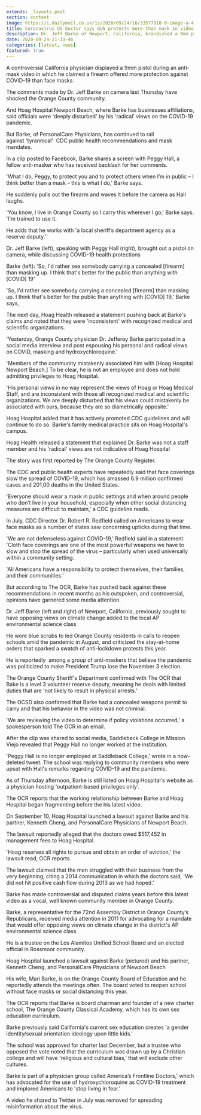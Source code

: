 ```yaml
---
extends: _layouts.post
section: content
image: https://i.dailymail.co.uk/1s/2020/09/24/16/33577918-0-image-a-4_1600962746936.jpg 
title: Coronavirus US Doctor says GUN protects more than mask in video 
description: Dr. Jeff Barke of Newport, California, brandished a 9mm pistol during an anti-mask video in which he claimed the firearm was more protective than face masks during the pandemic 
date: 2020-09-24-21-33-46 
categories: [latest, news] 
featured: true 
--- 
```

A controversial California physician displayed a 9mm pistol during an anti-mask video in which he claimed a firearm offered more protection against COVID-19 than face masks. 

The comments made by Dr. Jeff Barke on camera last Thursday have shocked the Orange County community.  

And Hoag Hospital Newport Beach, where Barke has businesses affiliations, said officials were 'deeply disturbed' by his 'radical' views on the COVID-19 pandemic.

But Barke, of PersonalCare Physicians, has continued to rail against 'tyrannical'  CDC public health recommendations and mask mandates. 

In a clip posted to Facebook, Barke shares a screen with Peggy Hall, a fellow anti-masker who has received backlash for her comments.

'What I do, Peggy, to protect you and to protect others when I’m in public – I think better than a mask – this is what I do,' Barke says. 

He suddenly pulls out the firearm and waves it before the camera as Hall laughs.

'You know, I live in Orange County so I carry this wherever I go,' Barke says. 'I'm trained to use it. 

He adds that he works with 'a local sheriff’s department agency as a reserve deputy.''

Dr. Jeff Barke (left), speaking with Peggy Hall (right), brought out a pistol on camera, while discussing COVID-19 health protections

Barke (left): 'So, I'd rather see somebody carrying a concealed [firearm] than masking up. I think that's better for the public than anything with [COVID] 19'

'So, I'd rather see somebody carrying a concealed [firearm] than masking up. I think that's better for the public than anything with [COVID] 19,' Barke says,

The next day, Hoag Health released a statement pushing back at Barke's claims and noted that they were 'inconsistent' with recognized medical and scientific organizations.

'Yesterday, Orange County physician Dr. Jefferey Barke participated in a social media interview and post espousing his personal and radical views on COVID, masking and hydroxychloroquine.'

'Members of the community mistakenly associated him with [Hoag Hospital Newport Beach.] To be clear, he is not an employee and does not hold admitting privileges to Hoag Hospital. 

'His personal views in no way represent the views of Hoag or Hoag Medical Staff, and are inconsistent with those all recognized medical and scientific organizations. We are deeply disturbed that his views could mistakenly be associated with ours, because they are so diametrically opposite.'

Hoag Hospital added that it has actively promoted CDC guidelines and will continue to do so. Barke's family medical practice sits on Hoag Hospital's campus. 

Hoag Health released a statement that explained Dr. Barke was not a staff member and his 'radical' views are not indicative of Hoag Hospital

The story was first reported by The Orange County Register.  

The CDC and public health experts have repeatedly said that face coverings slow the spread of COVID-19, which has amassed 6.9 million confirmed cases and 201,00 deaths in the United States.

'Everyone should wear a mask in public settings and when around people who don’t live in your household, especially when other social distancing measures are difficult to maintain,' a CDC guideline reads.

In July, CDC Director Dr. Robert R. Redfield called on Americans to wear face masks as a number of states saw concerning upticks during that time.

'We are not defenseless against COVID-19,' Redfield said in a statement. 'Cloth face coverings are one of the most powerful weapons we have to slow and stop the spread of the virus – particularly when used universally within a community setting. 

'All Americans have a responsibility to protect themselves, their families, and their communities.' 

But according to The OCR, Barke has pushed back against these recommendations in recent months as his outspoken, and controversial, opinions have garnered some media attention.

 Dr. Jeff Barke (left and right) of Newport, California, previously sought to have opposing views on climate change added to the local AP environmental science class

He wore blue scrubs to led Orange County residents in calls to reopen schools amid the pandemic in August, and criticized the stay-at-home orders that sparked a swatch of anti-lockdown protests this year. 

He is reportedly  among a group of anti-maskers that believe the pandemic was politicized to make President Trump lose the November 3 election.

The Orange County Sheriff's Department confirmed with The OCR that Bake is a level 3 volunteer reserve deputy, meaning he deals with limited duties that are 'not likely to result in physical arrests.'

The OCSD also confirmed that Barke had a concealed weapons permit to carry and that his behavior in the video was not criminal.

'We are reviewing the video to determine if policy violations occurred,' a spokesperson told The OCR in an email.

After the clip was shared to social media, Saddleback College in Mission Viejo revealed that Peggy Hall no longer worked at the institution.

'Peggy Hall is no longer employed at Saddleback College,' wrote in a now-deleted tweet. The school was replying to community members who were upset with Hall's remarks regarding COVID-19 and the pandemic.



As of Thursday afternoon, Barke is still listed on Hoag Hospital's website as a physician hosting 'outpatient-based privileges only'. 

The OCR reports that the working relationship between Barke and Hoag Hospital began fragmenting before the his latest video.

On September 10, Hoag Hospital launched a lawsuit against Barke and his partner, Kenneth Cheng, and PersonalCare Physicians of Newport Beach.

The lawsuit reportedly alleged that the doctors owed $517,452 in management fees to Hoag Hospital.

'Hoag reserves all rights to pursue and obtain an order of eviction,' the lawsuit read, OCR reports. 

The lawsuit claimed that the men struggled with their business from the very beginning, citing a 2014 communication in which the doctors said, 'We did not hit positive cash flow during 2013 as we had hoped.'

Barke has made controversial and disputed claims years before this latest video as a vocal, well known community member in Orange County.

Barke, a representative for the 72nd Assembly District in Orange County’s Republicans, received media attention in 2011 for advocating for a mandate that would offer opposing views on climate change in the district's AP environmental science class. 

He is a trustee on the Los Alamitos Unified School Board and an elected official in Rossmoor community.

Hoag Hospital launched a lawsuit against Barke (pictured) and his partner, Kenneth Cheng, and PersonalCare Physicians of Newport Beach





His wife, Mari Barke, is on the Orange County Board of Education and he reportedly attends the meetings often. The board voted to reopen school without face masks or social distancing this year. 

The OCR reports that Barke is board chairman and founder of a new charter school, The Orange County Classical Academy, which has its own sex education curriculum.

Barke previously said California's current sex education creates 'a gender identity/sexual orientation ideology upon little kids.' 

The school was approved for charter last December, but a trustee who opposed the vote noted that the curriculum was drawn up by a Christian college and will have 'religious and cultural bias,' that will exclude other cultures.

Barke is part of a physician group called America’s Frontline Doctors,' which has advocated for the use of hydroxychloroquine as COVID-19 treatment and implored Americans to 'stop living in fear.'

A video he shared to Twitter in July was removed for spreading misinformation about the virus.  

